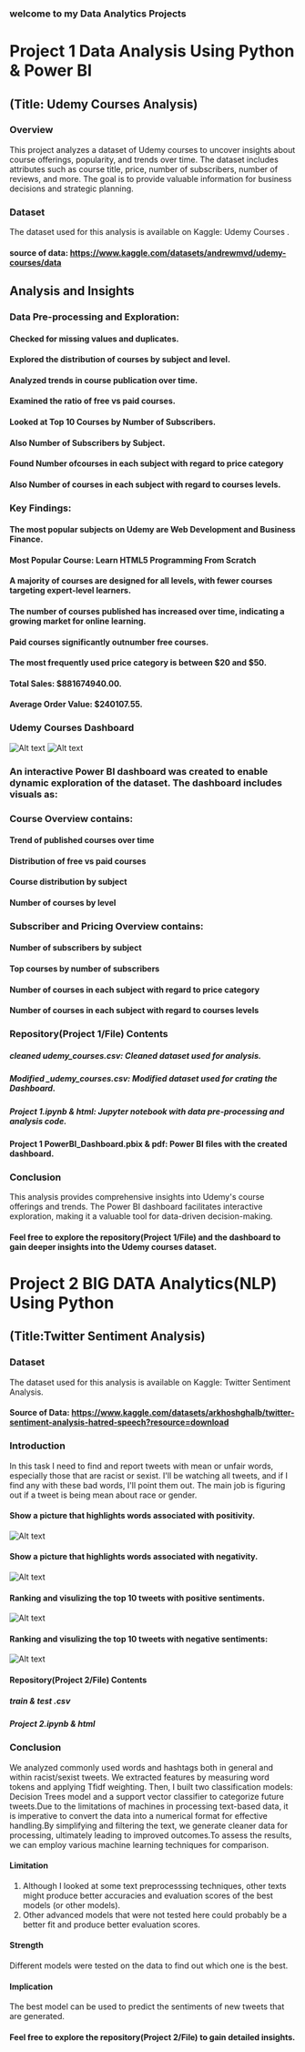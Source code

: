### welcome to my Data Analytics Projects


# Project 1 Data Analysis Using Python & Power BI
## (Title: Udemy Courses Analysis)

### Overview
This project analyzes a dataset of Udemy courses to uncover insights about course offerings, popularity, and trends over time. The dataset includes attributes such as course title, price, number of subscribers, number of reviews, and more. The goal is to provide valuable information for business decisions and strategic planning.
### Dataset
The dataset used for this analysis is available on Kaggle: Udemy Courses .
#### source of data: https://www.kaggle.com/datasets/andrewmvd/udemy-courses/data
## Analysis and Insights
### Data Pre-processing and Exploration:
#### Checked for missing values and duplicates.
#### Explored the distribution of courses by subject and level.
#### Analyzed trends in course publication over time.
#### Examined the ratio of free vs paid courses.
#### Looked at Top 10 Courses by Number of Subscribers.
#### Also Number of Subscribers by Subject.
#### Found Number ofcourses in each subject with regard to price category
#### Also Number of courses in each subject with regard to courses levels.
### Key Findings:
#### The most popular subjects on Udemy are Web Development and Business Finance.
#### Most Popular Course: Learn HTML5 Programming From Scratch
#### A majority of courses are designed for all levels, with fewer courses targeting expert-level learners.
#### The number of courses published has increased over time, indicating a growing market for online learning.
#### Paid courses significantly outnumber free courses.
#### The most frequently used price category is between $20 and $50.
#### Total Sales: $881674940.00.
#### Average Order Value: $240107.55.

### Udemy Courses Dashboard

![Alt text](https://github.com/Almagboul/Projects/blob/main/photos/osm%201.png)
![Alt text](https://github.com/Almagboul/Projects/blob/main/photos/osm%202.png)

### An interactive Power BI dashboard was created to enable dynamic exploration of the dataset. The dashboard includes visuals as:
### Course Overview contains:

#### Trend of published courses over time
#### Distribution of free vs paid courses

#### Course distribution by subject
#### Number of courses by level

### Subscriber and Pricing Overview contains:

#### Number of subscribers by subject
#### Top courses by number of subscribers

#### Number of courses in each subject with regard to price category
#### Number of courses in each subject with regard to courses levels

### Repository(Project 1/File) Contents

##### cleaned udemy_courses.csv: Cleaned dataset used for analysis.
##### Modified _udemy_courses.csv: Modified dataset used for crating the Dashboard.
##### Project 1.ipynb & html: Jupyter notebook with data pre-processing and analysis code.
#### Project 1 PowerBI_Dashboard.pbix & pdf: Power BI files with the created dashboard.

### Conclusion
This analysis provides comprehensive insights into Udemy's course offerings and trends. The Power BI dashboard facilitates interactive exploration, making it a valuable tool for data-driven decision-making.
#### Feel free to explore the repository(Project 1/File) and the dashboard to gain deeper insights into the Udemy courses dataset.


# Project 2  BIG DATA Analytics(NLP) Using Python
## (Title:Twitter Sentiment Analysis)

### Dataset
The dataset used for this analysis is available on Kaggle: Twitter Sentiment Analysis.
 #### Source of Data: https://www.kaggle.com/datasets/arkhoshghalb/twitter-sentiment-analysis-hatred-speech?resource=download
 
### Introduction

 In this task I need to find and report tweets with mean or unfair words, especially those that are racist or sexist. I'll be watching all tweets, and if I find any with these bad words, I'll point them out. The main job is figuring out if a tweet is being mean about race or gender.
 

#### Show a picture that highlights words associated with positivity.
![Alt text](https://github.com/Almagboul/Projects/blob/main/photos/Poitivity.png)

#### Show a picture that highlights words associated with negativity.
![Alt text](https://github.com/Almagboul/Projects/blob/main/photos/ngetivity.png)

#### Ranking and visulizing the top 10 tweets with positive sentiments.
![Alt text](https://github.com/Almagboul/Projects/blob/main/photos/posi.png)
#### Ranking and visulizing the top 10 tweets with negative sentiments:
![Alt text](https://github.com/Almagboul/Projects/blob/main/photos/neg.png)

 
#### Repository(Project 2/File) Contents

##### train & test .csv
##### Project 2.ipynb & html

### Conclusion
 We analyzed commonly used words and hashtags both in general and within racist/sexist tweets. We extracted features by measuring word tokens and applying Tfidf weighting. Then, I built two classification models: Decision Trees model and a support vector classifier to categorize future tweets.Due to the limitations of machines in processing text-based data, it is imperative to convert the data into a numerical format for effective handling.By simplifying and filtering the text, we generate cleaner data for processing, ultimately leading to improved outcomes.To assess the results, we can employ various machine learning techniques for comparison.

#### Limitation
1. Although I looked at some text preprocesssing techniques, other texts might produce better accuracies and evaluation scores of the best models (or other models).
2. Other advanced models that were not tested here could probably be a better fit and produce better evaluation scores.
#### Strength
 Different models were tested on the data to find out which one is the best.
#### Implication
 The best model can be used to predict the sentiments of new tweets that are generated.
 #### Feel free to explore the repository(Project 2/File) to gain detailed insights.



